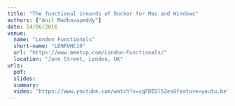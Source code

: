 ```yaml
---
title: "The functional innards of Docker for Mac and Windows"
authors: ["Anil Madhavapeddy"]
date: 14/06/2016
venue:
  name: "London Functionals"
  short-name: "LDNFUNC16"
  url: "https://www.meetup.com/London-Functionals/"
  location: "Jane Street, London, UK"
urls:
  pdf:
  slides:
  summary:
  video: "https://www.youtube.com/watch?v=zqFDEDl5Zes&feature=youtu.be"
---
```

